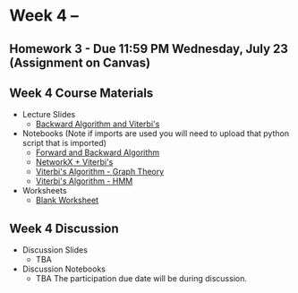 # Week 4 – 

## Homework 3 - Due 11:59 PM Wednesday, July 23 (Assignment on Canvas)

## Week 4 Course Materials

- Lecture Slides
  - [Backward Algorithm and Viterbi's](https://drive.google.com/file/d/1Rhy6UqzyhHqyw4Aq0-kEnhcpikRw5sP6/view?usp=drive_link)
- Notebooks (Note if imports are used you will need to upload that python script that is imported)
  - [Forward and Backward Algorithm](https://drive.google.com/file/d/15P-13MMOB-lfu21ScQVC3qGf2MMIEQfK/view?usp=sharing)
  - [NetworkX + Viterbi's](https://colab.research.google.com/drive/1R-mn7MQP73_xbwktlFL0hqyGPgiFPe51?usp=sharing)
  - [Viterbi's Algorithm - Graph Theory](https://colab.research.google.com/drive/1AqMCiiHKjb5nVcF_Wq4yuyJZha2c6q_-?usp=sharing)
  - [Viterbi's Algorithm - HMM](https://drive.google.com/file/d/1JLZr3AIh2KGZIXiYKm5kCxU5-BwWyx7S/view?usp=sharing)
- Worksheets
  - [Blank Worksheet](https://drive.google.com/file/d/1on4yX50nhL2lD7cg5OxilE343GEEJR6J/view?usp=sharing)
## Week 4 Discussion
- Discussion Slides
  - TBA
- Discussion Notebooks
  - TBA
The participation due date will be during discussion.
<!-- - [Monday Discussion Participation](https://drive.google.com/file/d/1zpQTw3SxBDeytTgrKyObpDWqZ0soPinQ/view?usp=drive_link)
<!-- - [Wednesday Lecture Slides](https://drive.google.com/file/d/1bzLybsc7bZliUoPQjfEDn13EiMiXydzf/view?usp=drive_link)
- [Wednesday Lecture Handout](https://drive.google.com/file/d/1qqax-sljWvWcvuyiLwvIrIrZwDLSY76u/view?usp=sharing)
- Friday Lecture Slides: Continued From Wedneday
- [Friday Lecture Handout](https://drive.google.com/file/d/1zpQTw3SxBDeytTgrKyObpDWqZ0soPinQ/view?usp=drive_link)
-->
